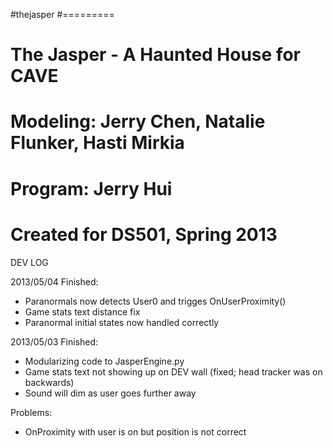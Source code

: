 #thejasper
#=========
# The Jasper - A Haunted House for CAVE
# Modeling: Jerry Chen, Natalie Flunker, Hasti Mirkia
# Program: Jerry Hui
#
# Created for DS501, Spring 2013

DEV LOG

2013/05/04
Finished:
- Paranormals now detects User0 and trigges OnUserProximity()
- Game stats text distance fix
- Paranormal initial states now handled correctly

2013/05/03
Finished:
- Modularizing code to JasperEngine.py
- Game stats text not showing up on DEV wall (fixed; head tracker was on backwards)
- Sound will dim as user goes further away

Problems:
- OnProximity with user is on but position is not correct